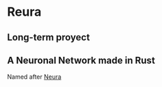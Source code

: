 # Reura

## Long-term proyect

## A Neuronal Network made in Rust

Named after [Neura](www.github.com/sellsword9/Neura)

